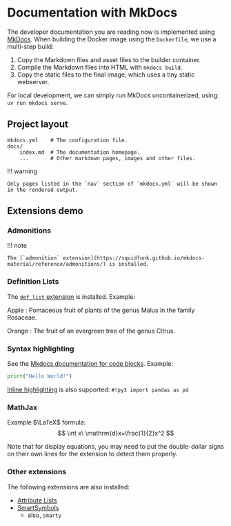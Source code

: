 # Documentation with MkDocs

The developer documentation you are reading now is implemented using [MkDocs](https://www.mkdocs.org).  When building the Docker image using the `Dockerfile`, we use a multi-step build:

1. Copy the Markdown files and asset files to the builder container.
2. Compile the Markdown files into HTML with `mkdocs build`.
3. Copy the static files to the final image, which uses a tiny static webserver.

For local development, we can simply run MkDocs uncontainerized, using: `uv run mkdocs serve`.

## Project layout

```text
mkdocs.yml    # The configuration file.
docs/
    index.md  # The documentation homepage.
    ...       # Other markdown pages, images and other files.
```

!!! warning

    Only pages listed in the `nav` section of `mkdocs.yml` will be shown in the rendered output.

## Extensions demo

### Admonitions

!!! note

    The [`admonition` extension](https://squidfunk.github.io/mkdocs-material/reference/admonitions/) is installed.

### Definition Lists

The [`def_list` extension](https://python-markdown.github.io/extensions/definition_lists/) is installed. Example:

Apple
:   Pomaceous fruit of plants of the genus Malus in
    the family Rosaceae.

Orange
:   The fruit of an evergreen tree of the genus Citrus.

### Syntax highlighting

See the [Mkdocs documentation for code blocks](https://squidfunk.github.io/mkdocs-material/reference/code-blocks/).  Example:

```py
print("Hello World!")
```

[Inline highlighting](https://facelessuser.github.io/pymdown-extensions/extensions/inlinehilite/) is also supported: `#!py3 import pandas as pd`

### MathJax

Example $\LaTeX$ formula:
$$
\int x\ \mathrm{d}x=\frac{1}{2}x^2
$$

Note that for display equations, you may need to put the double-dollar signs on their own lines for the extension to detect them properly.

### Other extensions

The following extensions are also installed:

* [Attribute Lists](https://python-markdown.github.io/extensions/attr_list/)
* [SmartSymbols](https://facelessuser.github.io/pymdown-extensions/extensions/smartsymbols/)
  * also, `smarty`
